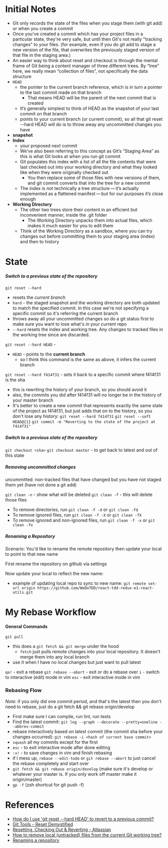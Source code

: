 # Initial Notes
- Git only records the state of the files when you stage them (with git add) or when you create a commit
- Once you've created a commit which has your project files in a particular state, they're very safe, but until then Git's not really "tracking changes" to your files. (for example, even if you do git add to stage a new version of the file, that overwrites the previously staged version of that file in the staging area.)
- An easier way to think about reset and checkout is through the mental frame of Git being a content manager of three different trees. By “tree” here, we really mean “collection of files”, not specifically the data structure
- `HEAD`
    - the pointer to the current branch reference, which is in turn a pointer to the last commit made on that branch
        - That means HEAD will be the parent of the next commit that is created
    - It’s generally simplest to think of HEAD as the snapshot of your last commit on that branch
    - points to your current branch (or current commit), so all that git reset --hard HEAD will do is to throw away any uncommitted changes you have
- **snapshot**
- **Index**
    - your proposed next commit
    - We’ve also been referring to this concept as Git’s “Staging Area” as this is what Git looks at when you run git commit
    - Git populates this index with a list of all the file contents that were last checked out into your working directory and what they looked like when they were originally checked out
        - You then replace some of those files with new versions of them, and git commit converts that into the tree for a new commit
    - The index is not technically a tree structure — it’s actually implemented as a flattened manifest — but for our purposes it’s close enough
- **Working Directory**
    - The other two trees store their content in an efficient but inconvenient manner, inside the .git folder
        - The Working Directory unpacks them into actual files, which makes it much easier for you to edit them
    - Think of the Working Directory as a sandbox, where you can try changes out before committing them to your staging area (index) and then to history

# State
##### Switch to a previous state of the repository
`git reset --hard`
- resets the _current branch_
- `hard` - the staged snapshot and the working directory are both updated to match the specified commit.  In this case we're not specifying a specific commit so it's referring the current branch
- throws away all your uncommitted changes so do a git status first to make sure you want to lose what's in your current repo
- `--hard` resets the index and working tree. Any changes to tracked files in the working tree since <commit> are discarded.

`git reset --hard HEAD` -
- `HEAD` - points to the **current branch**
    - so I think this command is the same as above, it infers the current branch

`git reset --hard f414f31` - sets it back to a specific commit where f414f31 is the sha
- this is rewriting the history of your branch, so you should avoid it
- also, the commits you did after f414f31 will no longer be in the history of your master branch
- It's better to create a new commit that represents exactly the same state of the project as f414f31, but just adds that on to the history, so you don't lose any history:
`git reset --hard f414f31`
`git reset --soft HEAD@{1}`
`git commit -m "Reverting to the state of the project at f414f31"`

##### Switch to a previous state of the repository

`git checkout <sha>`
`git checkout master` - to get back to latest and out of this state

##### Removing uncommitted changes
uncommitted: non-tracked files that have changed but you have not staged them yet (have not done a git add)

`git clean -n` - show what will be deleted
`git clean -f` - this will delete those files

- To remove directories, run `git clean -f -d` or `git clean -fd`
- To remove ignored files, run `git clean -f -X` or `git clean -fX`
- To remove ignored and non-ignored files, run `git clean -f -x` or `git clean -fx`

##### Renaming a Repository
Scenario: You'd like to rename the remote repository then update your local
to point to that new name

First rename the repository on github via settings

Now update your local to reflect the new name:
- example of updating local repo to sync to new name:
`git remote set-url origin https://github.com/WeDoTDD/react-tdd-redux-e1-react-utils.git
`


# My Rebase Workflow
#### General Commands

`git pull`
- this does a `git fetch && git merge` under the hood
    - `fetch` just pulls remote changes into your local repository. It doesn't merge them into any local branch
- use it when I have no local changes but just want to pull latest

`qa!` - exit a rebase
`git rebase --abort` - exit or do a rebase over
`i` - switch to interactive (edit) mode in vim
`esc` - exit interactive mode in vim

### Rebasing Flow
*Note:* if you only did one commit period, and that's the latest then you don't need to rebase, just do a git fetch && git rebase origin/develop

- First make sure I can compile, run lint, run tests
- Find the latest commit: `git log --graph --decorate --pretty=oneline --abbrev-commit`
- rebase interactively based on latest commit (the commit sha before your changes occurred): `git rebase -i <hash of current base commit>`
- `squash` all my commits except for the first
- `esc` - to exit interactive mode after done editing
- `:x!` - to save changes in vim and finish rebasing
- if I mess up, `rebase --edit-todo` or `git rebase --abort` to just cancel the rebase completely and start over
- `git fetch && git rebase origin/develop`  (make sure it's develop or whatever your master is.  If you only work off master make it origin/master)
- `gp -f` (zsh shortcut for git push -f)

# References
- [How do I use 'git reset --hard HEAD' to revert to a previous commit?](https://stackoverflow.com/questions/9529078/how-do-i-use-git-reset-hard-head-to-revert-to-a-previous-commit)
- [Git Tools - Reset Demystified](https://git-scm.com/book/en/v2/Git-Tools-Reset-Demystified)
- [Resetting, Checking Out & Reverting - Atlassian](https://www.atlassian.com/git/tutorials/resetting-checking-out-and-reverting)
- [How to remove local (untracked) files from the current Git working tree?](https://stackoverflow.com/questions/61212/how-to-remove-local-untracked-files-from-the-current-git-working-tree)
- [Renaming a repository](https://help.github.com/articles/renaming-a-repository/)
